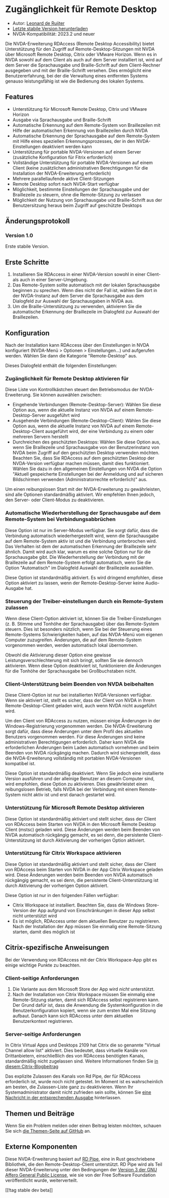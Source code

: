 # Zugänglichkeit für Remote Desktop #

* Autor: [Leonard de Ruijter][1]
* [Letzte stabile Version herunterladen][2]
* NVDA-Kompatibilität: 2023.2 und neuer

Die NVDA-Erweiterung RDAccess (Remote Desktop Accessibility) bietet
Unterstützung für den Zugriff auf Remote-Desktop-Sitzungen mit NVDA über
Microsoft Remote Desktop, Citrix oder VMware Horizon. Wenn es in NVDA sowohl
auf dem Client als auch auf dem Server installiert ist, wird  auf dem Server
die Sprachausgabe und Braille-Schrift auf dem Client-Rechner ausgegeben und
mit der Braille-Schrift versehen. Dies ermöglicht eine Benutzererfahrung,
bei der die Verwaltung eines entfernten Systems genauso leistungsfähig ist
wie die Bedienung des lokalen Systems.

## Features

* Unterstützung für Microsoft Remote Desktop, Citrix und VMware Horizon
* Ausgabe via Sprachausgabe und Braille-Schrift
* Automatische Erkennung auf dem Remote-System von Braillezeilen mit Hilfe
  der automatischen Erkennung von Braillezeilen durch NVDA
* Automatische Erkennung der Sprachausgabe auf dem Remote-System mit Hilfe
  eines speziellen Erkennungsprozesses, der in den NVDA-Einstellungen
  deaktiviert werden kann
* Unterstützung für portable NVDA-Versionen auf einem Server (zusätzliche
  Konfiguration für Fitrix erforderlich)
* Vollständige Unterstützung für portable NVDA-Versionen auf einem Client
  (keine zusätzlichen administrativen Berechtigungen für die Installation
  der NVDA-Erweiterung erforderlich)
* Mehrere parallellaufende aktive Client-Sitzungen
* Remote Desktop sofort nach NVDA-Start verfügbar
* Möglichkeit, bestimmte Einstellungen der Sprachausgabe und der
  Braillezeile zu steuern, ohne die Remote-Sitzung zu verlassen
* Möglichkeit der Nutzung von Sprachausgabe und Braille-Schrift aus der
  Benutzersitzung heraus beim Zugriff auf geschützte Desktops

## Änderungsprotokoll

### Version 1.0

Erste stabile Version.

## Erste Schritte

1. Installieren Sie RDAccess in einer NVDA-Version sowohl in einer Client-
   als auch in einer Server-Umgebung.
1. Das Remote-System sollte automatisch mit der lokalen Sprachausgabe
   beginnen zu sprechen. Wenn dies nicht der Fall ist, wählen Sie dort in
   der NVDA-Instanz auf dem Server die Sprachausgabe aus dem Dialogfeld zur
   Auswahl der Sprachausgaben in NVDA aus.
1. Um die Braille-Unterstützung zu verwenden, aktivieren Sie die
   automatische Erkennung der Braillezeile im Dialogfeld zur Auswahl der
   Braillezeilen.

## Konfiguration

Nach der Installation kann RDAccess über den Einstellungen in NVDA konfiguriert (NVDA-Menü > Optionen > Einstellungen...) und aufgerufen werden.
Wählen Sie dann die Kategorie "Remote-Desktop" aus.

Dieses Dialogfeld enthält die folgenden Einstellungen:

### Zugänglichkeit für Remote Desktop aktivieren für

Diese Liste von Kontrollkästchen steuert den Betriebsmodus der
NVDA-Erweiterung. Sie können auswählen zwischen:

* Eingehende Verbindungen (Remote-Desktop-Server): Wählen Sie diese Option
  aus, wenn die aktuelle Instanz von NVDA auf einem Remote-Desktop-Server
  ausgeführt wird
* Ausgehende Verbindungen (Remote-Desktop-Client): Wählen Sie diese Option
  aus, wenn die aktuelle Instanz von NVDA auf einem Remote-Desktop-Client
  ausgeführt wird, der eine Verbindung zu einem oder mehreren Servern
  herstellt
* Durchreichen des geschützten Desktops: Wählen Sie diese Option aus, wenn
  Sie Braillezeile und Sprachausgabe von der Benutzerinstanz von NVDA beim
  Zugriff auf den geschützten Desktop verwenden möchten. Beachten Sie, dass
  Sie RDAccess auf dem geschützten Desktop der NVDA-Version verfügbar machen
  müssen, damit dies funktioniert. Wählen Sie dazu in den allgemeinen
  Einstellungen von NVDA die Option "Aktuell gespeicherte Einstellungen bei
  der Anmeldung und auf sicheren Bildschirmen verwenden (Administratorrechte
  erforderlich)" aus.

Um einen reibungslosen Start mit der NVDA-Erweiterung zu gewährleisten, sind
alle Optionen standardmäßig aktiviert. Wir empfehlen Ihnen jedoch, den
Server- oder Client-Modus zu deaktivieren.

### Automatische Wiederherstellung der Sprachausgabe auf dem Remote-System bei Verbindungsabbrüchen

Diese Option ist nur im Server-Modus verfügbar. Sie sorgt dafür, dass die
Verbindung automatisch wiederhergestellt wird, wenn die Sprachausgabe auf
dem Remote-System aktiv ist und die Verbindung unterbrochen wird. Das
Verhalten ist dem der automatischen Erkennung der Braillezeile sehr
ähnlich.  Damit wird auch klar, warum es eine solche Option nur für die
Sprachausgabe gibt. Die Wiederherstellung der Verbindung mit der
Braillezeile auf dem Remote-System erfolgt automatisch, wenn Sie die Option
"Automatisch" im Dialogfeld Auswahl der Braillezeile auswählen.

Diese Option ist standardmäßig aktiviert. Es wird dringend empfohlen, diese
Option aktiviert zu lassen, wenn der Remote-Desktop-Server keine
Audio-Ausgabe hat.

### Steuerung der Treiber-einstellungen durch ein Remote-System zulassen

Wenn diese Client-Option aktiviert ist, können Sie die Treiber-Einstellungen
(z. B. Stimme und Tonhöhe der Sprachausgabe) über das Remote-System
steuern. Dies ist besonders nützlich, wenn Sie bei der Steuerung eines
Remote-Systems Schwierigkeiten haben, auf das NVDA-Menü vom eigenen Computer
zuzugreifen.  Änderungen, die auf dem Remote-System vorgenommen werden,
werden automatisch lokal übernommen.

Obwohl die Aktivierung dieser Option eine gewisse Leistungsverschlechterung
mit sich bringt, sollten Sie sie dennoch aktivieren.  Wenn diese Option
deaktiviert ist, funktionieren die Änderungen für die Tonhöhe der
Sprachausgabe bei Großbuchstaben nicht.

### Client-Unterstützung beim Beenden von NVDA beibehalten

Diese Client-Option ist nur bei installierten NVDA-Versionen verfügbar. Wenn
sie aktiviert ist, stellt es sicher, dass der Client von NVDA in Ihrem
Remote-Desktop-Client geladen wird, auch wenn NVDA nicht ausgeführt wird.

Um den Client von RDAccess zu nutzen, müssen einige Änderungen in der
Windows-Registrierung vorgenommen werden. Die NVDA-Erweiterung sorgt dafür,
dass diese Änderungen unter dem Profil des aktuellen Benutzers vorgenommen
werden.  Für diese Änderungen sind keine administrativen Berechtigungen
erforderlich. Daher kann NVDA die erforderlichen Änderungen beim Laden
automatisch vornehmen und beim Beenden von NVDA rückgängig machen.  Dadurch
wird sichergestellt, dass die NVDA-Erweiterung vollständig mit portablen
NVDA-Versionen kompatibel ist.

Diese Option ist standardmäßig deaktiviert. Wenn Sie jedoch eine
installierte Version ausführen und der alleinige Benutzer an diesem Computer
sind, wird empfohlen, diese Option zu aktivieren. Dies gewährleistet einen
reibungslosen Betrieb, falls NVDA bei der Verbindung mit einem Remote-System
nicht aktiv ist und erst danach gestartet wird.

### Unterstützung für Microsoft Remote Desktop aktivieren

Diese Option ist standardmäßig aktiviert und stellt sicher, dass der Client
von RDAccess beim Starten von NVDA in den Microsoft Remote Desktop Client
(mstsc) geladen wird.  Diese Änderungen werden beim Beenden von NVDA
automatisch rückgängig gemacht, es sei denn, die persistente
Client-Unterstützung ist durch Aktivierung der vorherigen Option aktiviert.

### Unterstützung für Citrix Workspace aktivieren

Diese Option ist standardmäßig aktiviert und stellt sicher, dass der Client
von RDAccess beim Starten von NVDA in der App Citrix Workspace geladen
wird.  Diese Änderungen werden beim Beenden von NVDA automatisch rückgängig
gemacht, es sei denn, die persistente Client-Unterstützung ist durch
Aktivierung der vorherigen Option aktiviert.

Diese Option ist nur in den folgenden Fällen verfügbar:

* Citrix Workspace ist installiert. Beachten Sie, dass die Windows
  Store-Version der App aufgrund von Einschränkungen in dieser App selbst
  nicht unterstützt wird
* Es ist möglich, RDAccess unter dem aktuellen Benutzer zu
  registrieren. Nach der Installation der App müssen Sie einmalig eine
  Remote-Sitzung starten, damit dies möglich ist

## Citrix-spezifische Anweisungen

Bei der Verwendung von RDAccess mit der Citrix Workspace-App gibt es einige
wichtige Punkte zu beachten.

### Client-seitige Anforderungen

1. Die Variante aus dem Microsoft Store der App wird *nicht* unterstützt.
2. Nach der Installation von Citrix Workspace müssen Sie einmalig eine
   Remote-Sitzung starten, damit sich RDAccess selbst registrieren kann. Der
   Grund dafür ist, dass die Anwendung die Systemkonfiguration in die
   Benutzerkonfiguration kopiert, wenn sie zum ersten Mal eine Sitzung
   aufbaut. Danach kann sich RDAccess unter dem aktuellen Benutzerkontext
   registrieren.

### Server-seitige Anforderungen

In Citrix Virtual Apps und Desktops 2109 hat Citrix die so genannte "Virtual
Channel allow list" aktiviert. Dies bedeutet, dass virtuelle Kanäle von
Drittanbietern, einschließlich des von RDAccess benötigten Kanals,
standardmäßig nicht zugelassen sind. Weitere Informationen finden Sie [in
diesem
Citrix-Blogbeitrag](https://www.citrix.com/blogs/2021/10/14/virtual-channel-allow-list-now-enabled-by-default/)

Das explizite Zulassen des Kanals von Rd Pipe, der für RDAccess erforderlich
ist, wurde noch nicht getestet. Im Moment ist es wahrscheinlich am besten,
die Zulassen-Liste ganz zu deaktivieren. Wenn Ihr Systemadministrator damit
nicht zufrieden sein sollte, können Sie [eine Nachricht in der
entsprechenden Ausgabe][3] hinterlassen.

## Themen und Beiträge

Wenn Sie ein Problem melden oder einen Beitrag leisten möchten, schauen Sie
sich [die Themen-Seite auf GitHub][3] an.

## Externe Komponenten

Diese NVDA-Erweiterung basiert auf [RD Pipe][4], eine in Rust geschriebene
Bibliothek, die den Remote-Desktop-Client unterstützt. RD Pipe wird als Teil
dieser NVDA-Erweiterung unter den Bedingungen der [Version 3 der GNU Affero
General Public License][5], wie sie von der Free Software Foundation
veröffentlicht wurde, weiterverteilt.

[[!tag stable dev beta]]

[1]: https://github.com/leonardder/

[2]: https://www.nvaccess.org/addonStore/legacy?file=rdAccess

[3]: https://github.com/leonardder/rdAccess/issues

[4]: https://github.com/leonardder/rd_pipe-rs

[5]: https://github.com/leonardder/rd_pipe-rs/blob/master/LICENSE
